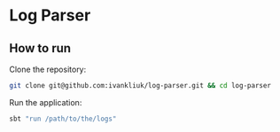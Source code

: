Log Parser
==========

How to run
----------

Clone the repository:

```bash
git clone git@github.com:ivankliuk/log-parser.git && cd log-parser
```

Run the application:

```bash
sbt "run /path/to/the/logs"
```
